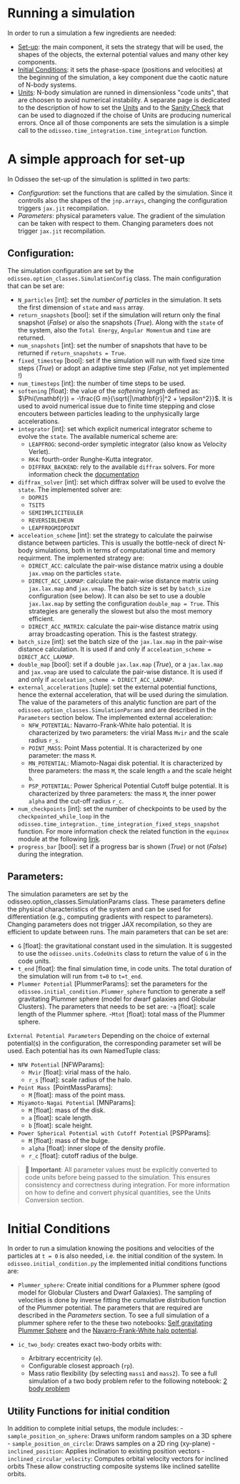 Running a simulation
====================

In order to run a simulation a few ingredients are needed:
- [Set-up](#a-simple-approach-for-set-up): the main component, it sets the strategy that will be used, the shapes of the objects, the external potential values and many other key components.
- [Initial Conditions](#initial-conditions): it sets the phase-space (positions and velocities) at the beginning of the simulation, a key component due the caotic nature of N-body systems.
- [Units](./units.md): N-body simulation are runned in dimensionless "code units", that are choosen to avoid numerical instability. A separate page is dedicated to the description of how to set the [Units](./units.md) and to the [Sanity Check](./conservation.md) that can be used to diagnozed if the choise of Units are producing numerical errors.
Once all of those components are sets the simulation is a simple call to the `odisseo.time_integration.time_integration` function.


# A simple approach for set-up 

In Odisseo the set-up of the simulation is splitted in two parts:
- *Configuration*: set the functions that are called by the simulation. Since it controlls also the shapes of the `jnp.arrays`, changing the configuration triggers `jax.jit` recompilation. 
- *Parameters*: physical parameters value. The gradient of the simulation can be taken with respect to them. Changing parameters does not trigger `jax.jit` recompilation. 


## Configuration:

The simulation configuration are set by the `odisseo.option_classes.SimulationConfig` class. The main configuration that can be set are:
- `N_particles` [int]: set the *number of particles* in the simulation. It sets the first dimension of `state` and `mass` array.
- `return_snapshots` [bool]: set if the simulation will return only the final snapshot (*False*) or also the snapshots (*True*). Along with the `state` of the system, also the  `Total Energy`, `Angular Momentum` and `time` are returned.
- `num_snapshots` [int]: set the number of snapshots that have to be returned if `return_snapshots = True`.
- `fixed_timestep` [bool]: set if the simulation will run with fixed size time steps (*True*) or adopt an adaptive time step (*False*, not yet implemented !)
- `num_timesteps` [int]: the number of time steps to be used. 
- `softening` [float]: the value of the *softening length* defined as:
$\Phi(\mathbf{r}) = -\frac{G m}{\sqrt{|\mathbf{r}|^2 + \epsilon^2}}$. It is used to avoid numerical issue due to finite time stepping and close encouters between particles leading to the unphysically large accelerations.
- `integrator` [int]: set which explicit numerical integrator scheme to evolve the `state`. The available numerical scheme are:
    - `LEAPFROG`: second-order sympletic integrator (also know as Velocity Verlet). 
    - `RK4`: fourth-order Runghe-Kutta integrator.
    - `DIFFRAX_BACKEND`: rely to the available `diffrax` solvers. For more information check the [documentation](https://docs.kidger.site/diffrax/)
- `diffrax_solver` [int]: set which diffrax solver will be used to evolve the `state`. The implemented solver are:
    - `DOPRI5` 
    - `TSIT5` 
    - `SEMIIMPLICITEULER` 
    - `REVERSIBLEHEUN` 
    - `LEAPFROGMIDPOINT` 
- `acceleation_scheme` [int]: set the strategy to calculate the pairwise distance between particles. This is usually the bottle-neck of direct N-body simulations, both in terms of computational time and memory requirment. The implemented strategy are:
    - `DIRECT_ACC`: calculate the pair-wise distance matrix using a double `jax.vmap` on the particles `state`.
    - `DIRECT_ACC_LAXMAP`: calculate the pair-wise distance matrix using `jax.lax.map` and `jax.vmap`. The batch size is set by `batch_size` configuration (see below). It can also be set to use a double `jax.lax.map` by setting the configuration `double_map = True`. This strategies are generally the slowest but also the most memory efficient. 
    - `DIRECT_ACC_MATRIX`: calculate the pair-wise distance matrix using array broadcasting operation. This is the fastest strategy.
- `batch_size` [int]: set the batch size of the `jax.lax.map` in the pair-wise distance calculation. It is used if and only if `acceleation_scheme = DIRECT_ACC_LAXMAP`.
- `double_map` [bool]: set if a double `jax.lax.map` (*True*), or a `jax.lax.map` and `jax.vmap` are used to calculate the pair-wise distance. It is used if and only if `acceleation_scheme = DIRECT_ACC_LAXMAP`.
- `external_accelerations` [tuple]: set the external potential functions, hence the external acceleration, that will be used during the simulation. The value of the parameters of this analytic function are part of the `odisseo.option_classes.SimulationParams` and are described in the `Parameters` section below. The implemented external acceleration:
    - `NFW_POTENTIAL`: Navarro-Frank-White halo potential. It is characterized by two parameters: the virial Mass `Mvir` and the scale radius `r_s`.
    - `POINT_MASS`: Point Mass potential. It is characterized by one parameter: the mass `M`. 
    - `MN_POTENTIAL`: Miamoto-Nagai disk potential. It is characterized by three parameters:
    the mass `M`, the scale length `a` and the scale height `b`.
    - `PSP_POTENTIAL`: Power Spherical Potential Cutoff bulge potential. It is characterized by three parameters: the mass `M`, the inner power `alpha` and the cut-off radius `r_c`.
- `num_checkpoints` [int]: set the number of checkpoints to be used by the `checkpointed_while_loop` in the `odisseo.time_integration._time_integration_fixed_steps_snapshot` function. For more information check the related function in the `equinox` module at the following [link](https://github.com/patrick-kidger/equinox/blob/main/equinox/internal/_loop/checkpointed.py).
- `progress_bar` [bool]: set if a progress bar is shown (*True*) or not (*False*) during the integration.

## Parameters:
The simulation parameters are set by the odisseo.option_classes.SimulationParams class. These parameters define the physical characteristics of the system and can be used for differentiation (e.g., computing gradients with respect to parameters). Changing parameters does not trigger JAX recompilation, so they are efficient to update between runs.
The main parameters that can be set are:

- `G` [float]: the gravitational constant used in the simulation. It is suggested to use the `odisseo.units.CodeUnits` class to return the value of `G` in the code units.
- `t_end` [float]: the final simulation time, in code units. The total duration of the simulation will run from `t=0` to `t=t_end`.
- `Plummer Potential` [PlummerParams]: set the parameters for the `odisseo.initial_condition.Plummer_sphere` function to generate a self gravitating Plummer sphere (model for dwarf galaxies and Globular Clusters). The parameters that needs to be set are:
    -`a` [float]: scale length of the Plummer sphere.
    -`Mtot` [float]: total mass of the Plummer sphere.

`External Potential Parameters`
Depending on the choice of external potential(s) in the configuration, the corresponding parameter set will be used. Each potential has its own NamedTuple class:
- `NFW Potential` [NFWParams]:
    - `Mvir` [float]: virial mass of the halo.
    - `r_s` [float]: scale radius of the halo.
- `Point Mass `[PointMassParams]:
    - `M` [float]: mass of the point mass.
- `Miyamoto-Nagai Potential` [MNParams]:
    - `M` [float]: mass of the disk.
    - `a` [float]: scale length.
    - `b` [float]: scale height.
- `Power Spherical Potential with Cutoff Potential` [PSPParams]:
    - `M` [float]: mass of the bulge.
    - `alpha` [float]: inner slope of the density profile.
    - `r_c` [float]: cutoff radius of the bulge.

> **📌 Important**: All parameter values must be explicitly converted to code units before being passed to the simulation. This ensures consistency and correctness during integration. For more information on how to define and convert physical quantities, see the Units Conversion section.

# Initial Conditions

In order to run a simulation knowing the positions and velocities of the particles at `t = 0` is also needed, i.e. the initial condition of the system. In `odisseo.initial_condition.py` the implemented initial conditions functions are:
- `Plummer_sphere`: Create initial conditions for a Plummer sphere (good model for Globular Clusters and Dwarf Galaxies). The sampling of velocities is done by inverse fitting the cumulative distribution function of the Plummer potential. 
The parameters that are required are described in the *Parameters* section.
To see a full simulation of a plummer sphere refer to the these two notebooks: [Self gravitating Plummer Sphere](../../notebooks/Plummer.ipynb) and the [Navarro-Frank-White halo potential](../../notebooks/Plummer_in_NFWpotential.ipynb).

- `ic_two_body`: creates exact two-body orbits with:
    - Arbitrary eccentricity (`e`).
    - Configurable closest approach (`rp`).
    - Mass ratio flexibility (by selecting `mass1` and `mass2`).
To see a full simulation of a two body problem refer to the following notebook: [2 body problem](../../notebooks/2body.ipynb)


## Utility Functions for initial condition
In addition to complete initial setups, the module includes:
    - `sample_position_on_sphere`: Draws uniform random samples on a 3D sphere
    - `sample_position_on_circle`: Draws samples on a 2D ring (xy-plane)
    - `inclined_position`: Applies inclination to existing position vectors
    - `inclined_circular_velocity`: Computes orbital velocity vectors for inclined orbits
These allow constructing composite systems like inclined satellite orbits.

